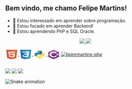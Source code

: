 ## Bem vindo, me chamo Felipe Martins!

- 👀 Estou interessado em aprender sobre programação.
- 🎯 Estou focado em aprender Backend!
- 🌱 Estou aprendendo PhP e SQL Oracle.

<div align="center">
  <a href="https://github.com/lipinrmartins">
  <img height="180em" src="https://github-readme-stats.vercel.app/api?username=lipinrmartins&show_icons=true&theme=dark&include_all_commits=true&count_private=true"/>
  <img height="180em" src="https://github-readme-stats.vercel.app/api/top-langs/?username=lipinrmartins&layout=compact&langs_count=7&theme=dark"/>
</div>
<div style="display: inline_block"><br>
  <img align="center" alt="Rafa-HTML" height="30" width="40" src="https://raw.githubusercontent.com/devicons/devicon/master/icons/html5/html5-original.svg">
  <img align="center" alt="Rafa-CSS" height="30" width="40" src="https://raw.githubusercontent.com/devicons/devicon/master/icons/css3/css3-original.svg">
  <img align="center" alt="lipinrmartins-Python" height="30" width="40" src="https://raw.githubusercontent.com/devicons/devicon/master/icons/python/python-original.svg">
  <img align="center" alt="lipinrmartins-Csharp" height="30" width="40" src="https://raw.githubusercontent.com/devicons/devicon/master/icons/csharp/csharp-original.svg">
  <img align="center" alt="lipinrmartins-php" height="30" width="40" src="https://cdn.jsdelivr.net/gh/devicons/devicon/icons/php/php-original.svg" />
 </div>
  
##
 
<div> 
  <a href = "https://www.instagram.com/lipinrmartins" target="_blank"><img src="https://img.shields.io/badge/-Instagram-%23E4405F?style=for-the-badge&logo=instagram&logoColor=white" target="_blank"></a>
  <a href = "mailto:felipe.martinsjiu@gmail.com"><img src="https://img.shields.io/badge/Gmail-D14836?style=for-the-badge&logo=gmail&logoColor=white" target="_blank"](https://img.shields.io/badge/Gmail-D14836?style=for-the-badge&logo=gmail&logoColor=white)></a>
  <a href = "https://www.linkedin.com/in/felipe-rodrigues-martins-abaa17229/" target="_blank"><img src="https://img.shields.io/badge/-LinkedIn-%230077B5?style=for-the-badge&logo=linkedin&logoColor=white" target="_blank"></a> 
 
  ![Snake animation](https://github.com/lipinrmartins/lipinrmartins/blob/output/github-contribution-grid-snake.svg)
</div>
